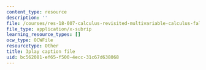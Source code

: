 ```yaml
---
content_type: resource
description: ''
file: /courses/res-18-007-calculus-revisited-multivariable-calculus-fall-2011/bc562081ef65f5004ecc31c67d638068_f93PZ9ZyvDk.srt
file_type: application/x-subrip
learning_resource_types: []
ocw_type: OCWFile
resourcetype: Other
title: 3play caption file
uid: bc562081-ef65-f500-4ecc-31c67d638068
---
```

